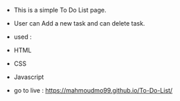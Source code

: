 - This is a simple To Do List page.
- User can Add a new task and can delete task.

- used :
- HTML
- CSS
- Javascript

- go to live :
https://mahmoudmo99.github.io/To-Do-List/
